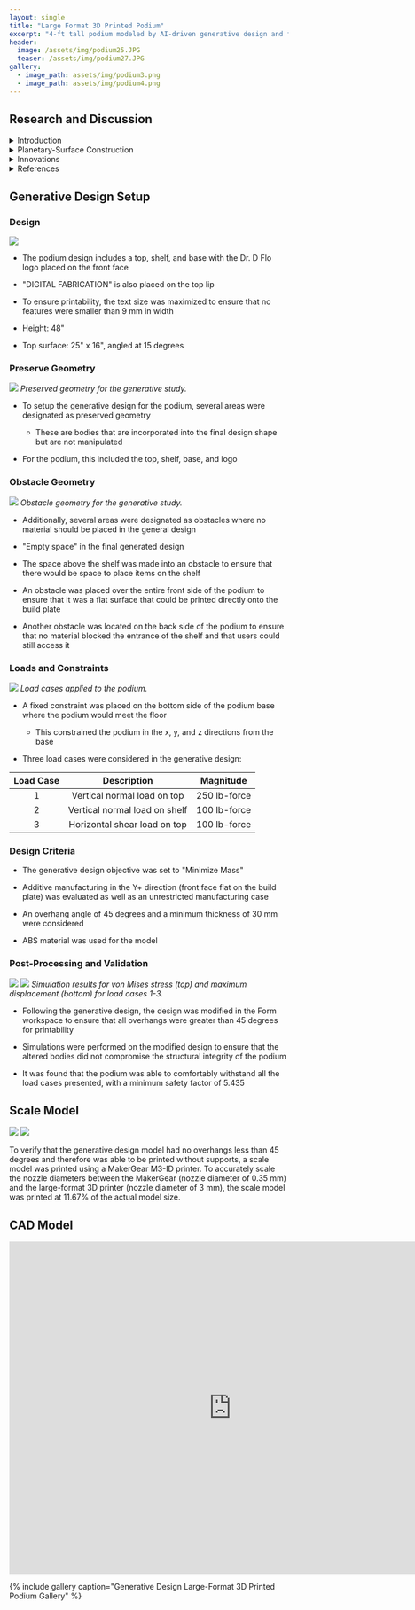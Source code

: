 ```yaml
---
layout: single
title: "Large Format 3D Printed Podium"
excerpt: "4-ft tall podium modeled by AI-driven generative design and fabricated on a large format 3D printer."
header:
  image: /assets/img/podium25.JPG
  teaser: /assets/img/podium27.JPG
gallery:
  - image_path: assets/img/podium3.png
  - image_path: assets/img/podium4.png
---
```


## Research and Discussion
  
  
  <details><summary>Introduction</summary>
  <h5> Large Format 3D Printing (LF3DP) </h5>
  <p>Large format 3D printing (LF3DP) refers to the 3D printing of objects that exceed the size limitations of traditional desktop 3D printers. These printers are capable of generating parts that are several feet in length, width, and height, allowing them to print things like store displays, furniture, signage, set pieces, art exhibits, and more. For industrial manufacturing, LF3DP can be a cost-effective alternative to machining since it gives users the ability to produce complex geometries that would typically require multiple parts and/or assembly. LF3DP can be ideal for printing molds, tooling, patterns, and even end-use parts. These 3D printed parts are often cheaper than similar parts made with traditional manufacturing methods and also often provide shorter lead times than ordering parts. </p>


  <p>LF3DP is commonly used in the aerospace, architecture, and automotive industries, as well as many more manufacturing fields. For example, the first LF3DPs originated at the Oak Ridge National Labs research facility with the Big Area Additive Machine (BAAM), the first version of which launched in 2014. Notably, this device was used to 3D print an entire car in 2017 and is most commonly used to create large molds for objects like airplane wings, automotives, and buildings. These molds would traditionally take months to fabricate with giant wood molds, while BAAM allowed for a mold to be printed in days. The latest version of BAAM is capable of depositing 36 kg/hr of material and has a print area of up to 13 ft long, 6.5 ft wide, and 8 ft tall. ORNL has also incorporated two hoppers into the extruder in BAAM, enable multimaterial printing. While not all LF3DP solutions are as advanced as BAAM, the benefits they can offer are comparable.</p>


  <h5> Generative Design </h5>
  <p>Generative design (GD) is a design exploration process where various algorithms and artificial intelligence (AI) are used to create various design options based on performance requirements and parameters defined by the user. Through an iterative process, the software is able to evaluate all possible permutations of a given design setup and provide the most ideal solution based on the user parameters. Thus, the main goal of generative design is to create the most efficient and effective solution based on the requirements and constraints set by the user. This allows for many parts to be light-weighted, with the generative design process removing unnecessary material while maintaining components that are critical for structural integrity, a key benefit of generative design. Additionally, single parts can be created using generative design that replace complex assemblies consisting of many parts. </p>


  <p>While generative design can provide extremely significant optimization of parts, there are some potential drawbacks. Since the target constraints and parameters are determined by the user, incorrect application of loads and boundary conditions can lead to results being generated that don’t accurately reflect the necessary environmental conditions that the part in question must withstand. Additionally, it can be extremely computationally intensive to evaluate all the iterations and possibilities for models.</p>


  <p>A key drawback of generative design that can be addressed by LF3DP is the fact that AI-generated parts are often composed from strange, organic-shaped form bodies that are impossible to create through traditional manufacturing techniques. 3D printing, for the most part, allows for any geometry to be fabricated, and this capability can be leveraged to enable production of many generative design models. With LF3DP in particular, optimized large models can be printed while still optimizing the amount of material needed.</p>
  </details>

  <details><summary>Planetary-Surface Construction</summary>
  <h5> Infrastructure on Moon and Mars </h5>
  <p>A potential application of LF3DP and GD is 3D printing habitats for deep space exploration, such as for the surface of the Moon or Mars. A key issue with establishing a permanent crewed presence on the Moon or Mars is the ability to bring cargo to the planetary surface and the limitations on mass due to cost. Depending on launch vehicle, the cost to launch a kilogram of cargo to low earth orbit (LEO) is estimated to be around $10,000/kg. Even with SpaceX’s recent advances with their reusable rockets, the estimated cargo cost for a Falcon 9 is still around $2,500/kg. Considering these cost estimates are only for LEO, the costs of launching cargo to the Moon or Mars will be even higher. These constrains make it impractical to launch large, pre-fabricated habitats to another planetary surface, as the costs to send the construction materials needed to build a significant moon or Mars base would be “astronomical” (pun intended). Any habitat that is included with launch would also be limited in size and volume, which places further limitations on astronauts living in these habitats.</p>

  <h5> Solution </h5>
  <p>A proposed solution to this problem has been to use LF3DP to additively manufacture habitats directly on the lunar or Martian surface using a lunar or Martian regolith-based filament. The use of “locally sourced” materials means that less material has to be transported from Earth, minimizing costs. This also allows for more design flexibility with larger structures and more unique geometries. In addition to habitats, LF3DP with in situ materials can also be used to develop other infrastructure necessary for a human settlement. Launch pads, landing strips, roads, and more can all be developed with 3D printing.</p>


  <p>The importance of mass reduction is a key area where the intersection of LF3DP and generative design can be leveraged for planetary surface construction. Since it is likely that the material used to print on planetary surfaces would likely be a combination of locally sourced and Earth-based materials, it is still critical to minimze the amount of material used to decrease the amount of cargo transported from Earth. Generative design could be use to optimize the designs of any lunar or Martian structures to minimize the mass required while still maintaining structural integrity against any loads presented by the environment, such as astronauts living in a habitat or the internal air pressure that results from the Earth-like atmosphere inside a habitat being higher pressure than the lunar or Martian atmosphere.</p>

  </details>

  <details><summary>Innovations</summary>
  <h5> Challenges </h5>
  <p>Several challenges still must be addressed before LF3DP on planetary surfaces becomes feasible. Further development needs to be made on the material composition of the deposition material so that it can be composed of all or nearly all locally sourced materials directly from the planetary surface. Companies like ICON are currently working towards this goal with their Olympus 3D printer, specifically designed to print on the moon and Mars. This printer uses a laser-based system to transform lunar dust into printing material. There are also challenges with deposition 3D printing in a low gravity environment. Traditional FFF printing on Earth relies somewhat on gravity to help with layer adhesion, so adjustments may need to be made when printing in a microgravity environment. In addition to layer adhesion being important for structural integrity, in space any structural habitat printed with LF3DP must also be airtight and able to maintain its own internal atmosphere for humans to live in. Any gaps or microcracks in the structure could be lead to devastating results.</p>

  <h5> Other Applications </h5>
  <p>In addition to building infrastructure on planetary surfaces, LF3DP and generative design can also be used for building more complex structures, including rockets. Relativity Space is a start-up company that is working towards developing the technology necessary to 3D print an entire reusable rocket. Using the world’s largest metal 3D printers, they have recently launched their Terran 1 rocket, of which over 80% is 3D printed, and are in the process of creating the Terran R rocket that will also consist of mostly 3D printed custom parts. Their eventual goal is to create a rocket consisting of entirely 3D printed parts. These rockets include many nature-inspired designs that leverage the capabilities of LF3DP and generative design to completely change what a rocket can look like, with things like dragonfly-inspired drag fins and seashell-styled tank bases. </p>


  <p>If companies like Relativity Space are able to continue developing their 3D printing capabilities, it is possible that one day there could be a rocket 3D printing factory on Mars. This would enable rockets to be made directly on the Martian surface using materials found there, which could provide astronauts with a return vehicle. Otherwise, there would be many challenges with a single spacecraft getting astronauts to and from Mars. Currently, most spacecraft are launched in a multi-stage launch vehicle, with the first stage being expended primarily to get the spacecraft out of Earth’s gravity. The smaller second stage can then travel to its final destination, whether it be the moon or Mars. If a spacecraft then wanted to return from Mars to Earth, it is likely that a separate return launch vehicle would be needed on the Martian surface. The ability to LF3DP a rocket directly on a planetary surface would be a significant milestone for humanity’s quest to explore the cosmos.</p>
  </details>

  <details><summary>References</summary>
  <ul>
  <li><a href="https://xponentialworks.com/what-is-large-format-3d-printing-and-who-needs-it/">https://xponentialworks.com/what-is-large-format-3d-printing-and-who-needs-it/</a></li>
  <li><a href="https://all3dp.com/1/large-format-3d-printer-large-scale/">https://all3dp.com/1/large-format-3d-printer-large-scale/</a></li>
  <li><a href="https://all3dp.com/1/large-scale-3d-printing-the-ultimate-guide/">https://all3dp.com/1/large-scale-3d-printing-the-ultimate-guide/</a></li>
  <li><a href="https://www.engineering.com/story/how-big-area-additive-manufacturing-is-enabling-automotive-microfactories">https://www.engineering.com/story/how-big-area-additive-manufacturing-is-enabling-automotive-microfactories</a></li>
  <li><a href="https://www.autodesk.com/solutions/generative-design">https://www.autodesk.com/solutions/generative-design</a></li>
  <li><a href="https://aerospace.csis.org/data/space-launch-to-low-earth-orbit-how-much-does-it-cost/">https://aerospace.csis.org/data/space-launch-to-low-earth-orbit-how-much-does-it-cost/</a></li>
  <li><a href="https://www.nasa.gov/centers/marshall/news/releases/2020/nasa-looks-to-advance-3d-printing-construction-systems-for-the-moon.html">https://www.nasa.gov/centers/marshall/news/releases/2020/nasa-looks-to-advance-3d-printing-construction-systems-for-the-moon.html</a></li>
  <li><a href="https://www.cnet.com/pictures/this-3d-printed-mars-habitat-could-be-your-new-home-in-space-marsha-ai-spacefactory/10/">https://www.cnet.com/pictures/this-3d-printed-mars-habitat-could-be-your-new-home-in-space-marsha-ai-spacefactory/10/</a></li>
  <li><a href="https://www.relativityspace.com/home">https://www.relativityspace.com/home</a></li>
  <li><a href="https://spectrum.ieee.org/3d-printed-rocket-relativity-spacex">https://spectrum.ieee.org/3d-printed-rocket-relativity-spacex</a></li>
  <li><a href="https://www.freethink.com/space/building-on-the-moon#:~:text=NASA%20has%20awarded%20high%2Dtech,on%20the%20moon%20and%20Mars">https://www.freethink.com/space/building-on-the-moon#:~:text=NASA%20has%20awarded%20high%2Dtech,on%20the%20moon%20and%20Mars</a></li>
  </ul>
  </details>

## Generative Design Setup
### Design
![](/assets/img/podium2.png)
-   The podium design includes a top, shelf, and base with the Dr. D Flo logo placed on the front face

-   "DIGITAL FABRICATION" is also placed on the top lip

-   To ensure printability, the text size was maximized to ensure that no features were smaller than 9 mm in width

-   Height: 48"

-   Top surface: 25" x 16", angled at 15 degrees

### Preserve Geometry
![](/assets/img/podium21.png)
_Preserved geometry for the generative study._

-   To setup the generative design for the podium, several areas were designated as preserved geometry

    -   These are bodies that are incorporated into the final design shape but are not manipulated

-   For the podium, this included the top, shelf, base, and logo

### Obstacle Geometry
![](/assets/img/podium20.png)
_Obstacle geometry for the generative study._

-   Additionally, several areas were designated as obstacles where no material should be placed in the general design

  -   "Empty space" in the final generated design

-   The space above the shelf was made into an obstacle to ensure that there would be space to place items on the shelf

-   An obstacle was placed over the entire front side of the podium to ensure that it was a flat surface that could be printed directly onto the build plate

-   Another obstacle was located on the back side of the podium to ensure that no material blocked the entrance of the shelf and that users could still access it

### Loads and Constraints
![](/assets/img/podium22.png)
_Load cases applied to the podium._
-   A fixed constraint was placed on the bottom side of the podium base where the podium would meet the floor

    -   This constrained the podium in the x, y, and z directions from the base

-   Three load cases were considered in the generative design:

| Load Case |          Description          |   Magnitude  |
|:---------:|:-----------------------------:|:------------:|
|     1     |  Vertical normal load on top  | 250 lb-force |
|     2     | Vertical normal load on shelf | 100 lb-force |
|     3     |  Horizontal shear load on top | 100 lb-force |

### Design Criteria

-   The generative design objective was set to "Minimize Mass"

-   Additive manufacturing in the Y+ direction (front face flat on the build plate) was evaluated as well as an unrestricted manufacturing case

-   An overhang angle of 45 degrees and a minimum thickness of 30 mm were considered

-   ABS material was used for the model

### Post-Processing and Validation
![](/assets/img/podium23.png)
![](/assets/img/podium24.png)
_Simulation results for von Mises stress (top) and maximum displacement (bottom) for load cases 1-3._

-   Following the generative design, the design was modified in the Form workspace to ensure that all overhangs were greater than 45 degrees for printability

-   Simulations were performed on the modified design to ensure that the altered bodies did not compromise the structural integrity of the podium

-   It was found that the podium was able to comfortably withstand all the load cases presented, with a minimum safety factor of 5.435
  
## Scale Model
![](/assets/img/podium29.JPG)
![](/assets/img/podium34.png)

To verify that the generative design model had no overhangs less than 45 degrees and therefore was able to be printed without supports, a scale model was printed using a MakerGear M3-ID printer. To accurately scale the nozzle diameters between the MakerGear (nozzle diameter of 0.35 mm) and the large-format 3D printer (nozzle diameter of 3 mm), the scale model was printed at 11.67% of the actual model size.

## CAD Model
<iframe src="https://vanderbilt643.autodesk360.com/shares/public/SH512d4QTec90decfa6ec75ed1f7991e5264?mode=embed" width="800" height="600" allowfullscreen="true" webkitallowfullscreen="true" mozallowfullscreen="true"  frameborder="0"></iframe>



{% include gallery caption="Generative Design Large-Format 3D Printed Podium Gallery" %}

